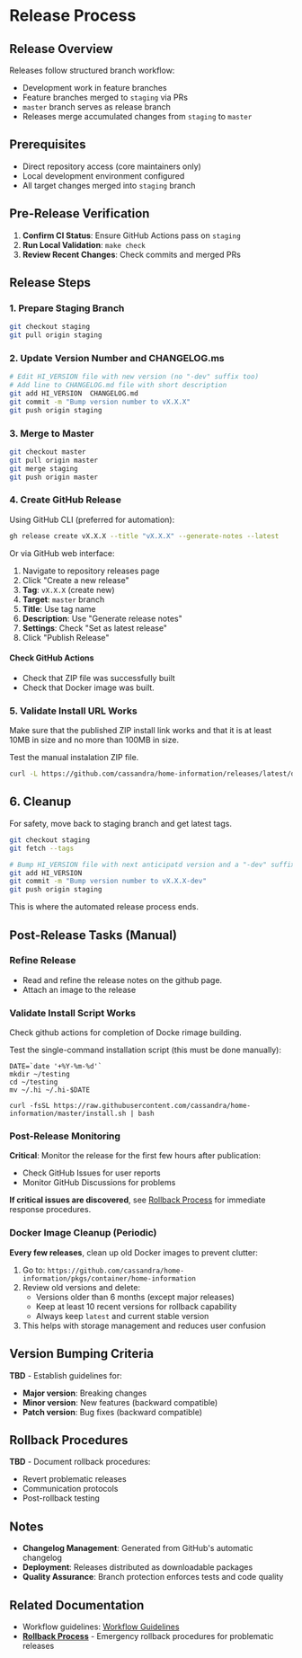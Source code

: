 # Release Process

## Release Overview

Releases follow structured branch workflow:
- Development work in feature branches
- Feature branches merged to `staging` via PRs
- `master` branch serves as release branch
- Releases merge accumulated changes from `staging` to `master`

## Prerequisites

- Direct repository access (core maintainers only)
- Local development environment configured
- All target changes merged into `staging` branch

## Pre-Release Verification

1. **Confirm CI Status**: Ensure GitHub Actions pass on `staging`
2. **Run Local Validation**: `make check`
3. **Review Recent Changes**: Check commits and merged PRs

## Release Steps

### 1. Prepare Staging Branch

```bash
git checkout staging
git pull origin staging
```

### 2. Update Version Number and CHANGELOG.ms

```bash
# Edit HI_VERSION file with new version (no "-dev" suffix too)
# Add line to CHANGELOG.md file with short description
git add HI_VERSION  CHANGELOG.md
git commit -m "Bump version number to vX.X.X"
git push origin staging
```

### 3. Merge to Master

```bash
git checkout master
git pull origin master
git merge staging
git push origin master
```

### 4. Create GitHub Release

Using GitHub CLI (preferred for automation):

```bash
gh release create vX.X.X --title "vX.X.X" --generate-notes --latest
```

Or via GitHub web interface:
1. Navigate to repository releases page
2. Click "Create a new release"
3. **Tag**: `vX.X.X` (create new)
4. **Target**: `master` branch
5. **Title**: Use tag name
6. **Description**: Use "Generate release notes"
7. **Settings**: Check "Set as latest release"
8. Click "Publish Release"

#### Check GitHub Actions

- Check that ZIP file was successfully built
- Check that Docker image was built.

### 5. Validate Install URL Works

Make sure that the published ZIP install link works and that it is at least 10MB in size and no more than 100MB in size.

Test the manual instalation ZIP file.
```bash
curl -L https://github.com/cassandra/home-information/releases/latest/download/home-information.zip -o home-information.zip
```

## 6. Cleanup

For safety, move back to staging branch and get latest tags.
```bash
git checkout staging
git fetch --tags

# Bump HI_VERSION file with next anticipatd version and a "-dev" suffix
git add HI_VERSION 
git commit -m "Bump version number to vX.X.X-dev"
git push origin staging
```

This is where the automated release process ends.

## Post-Release Tasks (Manual)

### Refine Release

- Read and refine the release notes on the github page.
- Attach an image to the release

### Validate Install Script Works

Check github actions for completion of Docke rimage building.

Test the single-command installation script (this must be done manually):
```
DATE=`date '+%Y-%m-%d'`
mkdir ~/testing
cd ~/testing
mv ~/.hi ~/.hi-$DATE

curl -fsSL https://raw.githubusercontent.com/cassandra/home-information/master/install.sh | bash
```

### Post-Release Monitoring

**Critical**: Monitor the release for the first few hours after publication:
- Check GitHub Issues for user reports
- Monitor GitHub Discussions for problems

**If critical issues are discovered**, see [Rollback Process](rollback-process.md) for immediate response procedures.

### Docker Image Cleanup (Periodic)

**Every few releases**, clean up old Docker images to prevent clutter:
1. Go to: `https://github.com/cassandra/home-information/pkgs/container/home-information`
2. Review old versions and delete:
   - Versions older than 6 months (except major releases)
   - Keep at least 10 recent versions for rollback capability
   - Always keep `latest` and current stable version
3. This helps with storage management and reduces user confusion

## Version Bumping Criteria

**TBD** - Establish guidelines for:
- **Major version**: Breaking changes
- **Minor version**: New features (backward compatible)
- **Patch version**: Bug fixes (backward compatible)

## Rollback Procedures

**TBD** - Document rollback procedures:
- Revert problematic releases
- Communication protocols
- Post-rollback testing

## Notes

- **Changelog Management**: Generated from GitHub's automatic changelog
- **Deployment**: Releases distributed as downloadable packages
- **Quality Assurance**: Branch protection enforces tests and code quality

## Related Documentation
- Workflow guidelines: [Workflow Guidelines](workflow-guidelines.md)
- **[Rollback Process](rollback-process.md)** - Emergency rollback procedures for problematic releases
